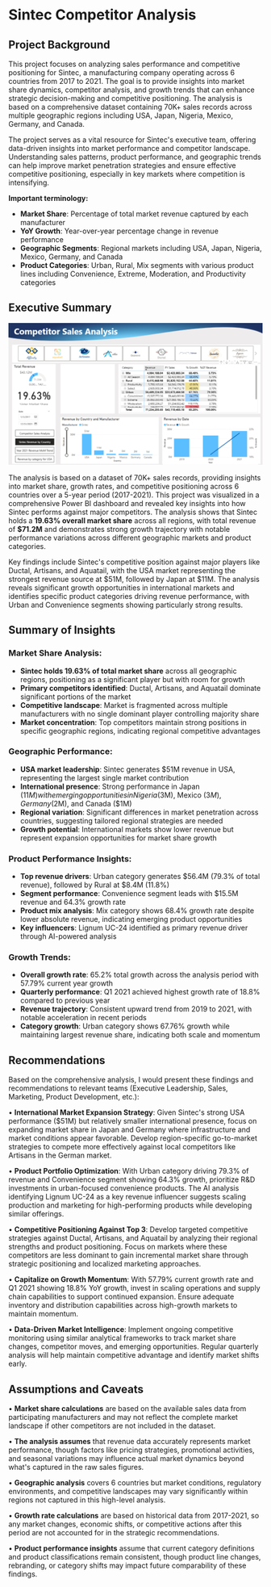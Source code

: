 # Sintec Competitor Analysis

## Project Background

This project focuses on analyzing sales performance and competitive positioning for Sintec, a manufacturing company operating across 6 countries from 2017 to 2021. The goal is to provide insights into market share dynamics, competitor analysis, and growth trends that can enhance strategic decision-making and competitive positioning. The analysis is based on a comprehensive dataset containing 70K+ sales records across multiple geographic regions including USA, Japan, Nigeria, Mexico, Germany, and Canada.

The project serves as a vital resource for Sintec's executive team, offering data-driven insights into market performance and competitor landscape. Understanding sales patterns, product performance, and geographic trends can help improve market penetration strategies and ensure effective competitive positioning, especially in key markets where competition is intensifying.

**Important terminology:**
- **Market Share**: Percentage of total market revenue captured by each manufacturer
- **YoY Growth**: Year-over-year percentage change in revenue performance
- **Geographic Segments**: Regional markets including USA, Japan, Nigeria, Mexico, Germany, and Canada
- **Product Categories**: Urban, Rural, Mix segments with various product lines including Convenience, Extreme, Moderation, and Productivity categories

## Executive Summary

![Sintec Competitor Analysis Dashboard](page_1.png)

The analysis is based on a dataset of 70K+ sales records, providing insights into market share, growth rates, and competitive positioning across 6 countries over a 5-year period (2017-2021). This project was visualized in a comprehensive Power BI dashboard and revealed key insights into how Sintec performs against major competitors. The analysis shows that Sintec holds a **19.63% overall market share** across all regions, with total revenue of **$71.2M** and demonstrates strong growth trajectory with notable performance variations across different geographic markets and product categories.

Key findings include Sintec's competitive position against major players like Ductal, Artisans, and Aquatail, with the USA market representing the strongest revenue source at $51M, followed by Japan at $11M. The analysis reveals significant growth opportunities in international markets and identifies specific product categories driving revenue performance, with Urban and Convenience segments showing particularly strong results.

## Summary of Insights

### Market Share Analysis:
- **Sintec holds 19.63% of total market share** across all geographic regions, positioning as a significant player but with room for growth
- **Primary competitors identified**: Ductal, Artisans, and Aquatail dominate significant portions of the market
- **Competitive landscape**: Market is fragmented across multiple manufacturers with no single dominant player controlling majority share
- **Market concentration**: Top competitors maintain strong positions in specific geographic regions, indicating regional competitive advantages

### Geographic Performance:
- **USA market leadership**: Sintec generates $51M revenue in USA, representing the largest single market contribution
- **International presence**: Strong performance in Japan ($11M) with emerging opportunities in Nigeria ($3M), Mexico ($3M), Germany ($2M), and Canada ($1M)
- **Regional variation**: Significant differences in market penetration across countries, suggesting tailored regional strategies are needed
- **Growth potential**: International markets show lower revenue but represent expansion opportunities for market share growth

### Product Performance Insights:
- **Top revenue drivers**: Urban category generates $56.4M (79.3% of total revenue), followed by Rural at $8.4M (11.8%)
- **Segment performance**: Convenience segment leads with $15.5M revenue and 64.3% growth rate
- **Product mix analysis**: Mix category shows 68.4% growth rate despite lower absolute revenue, indicating emerging product opportunities
- **Key influencers**: Lignum UC-24 identified as primary revenue driver through AI-powered analysis

### Growth Trends:
- **Overall growth rate**: 65.2% total growth across the analysis period with 57.79% current year growth
- **Quarterly performance**: Q1 2021 achieved highest growth rate of 18.8% compared to previous year
- **Revenue trajectory**: Consistent upward trend from 2019 to 2021, with notable acceleration in recent periods
- **Category growth**: Urban category shows 67.76% growth while maintaining largest revenue share, indicating both scale and momentum

## Recommendations

Based on the comprehensive analysis, I would present these findings and recommendations to relevant teams (Executive Leadership, Sales, Marketing, Product Development, etc.):

• **International Market Expansion Strategy**: Given Sintec's strong USA performance ($51M) but relatively smaller international presence, focus on expanding market share in Japan and Germany where infrastructure and market conditions appear favorable. Develop region-specific go-to-market strategies to compete more effectively against local competitors like Artisans in the German market.

• **Product Portfolio Optimization**: With Urban category driving 79.3% of revenue and Convenience segment showing 64.3% growth, prioritize R&D investments in urban-focused convenience products. The AI analysis identifying Lignum UC-24 as a key revenue influencer suggests scaling production and marketing for high-performing products while developing similar offerings.

• **Competitive Positioning Against Top 3**: Develop targeted competitive strategies against Ductal, Artisans, and Aquatail by analyzing their regional strengths and product positioning. Focus on markets where these competitors are less dominant to gain incremental market share through strategic positioning and localized marketing approaches.

• **Capitalize on Growth Momentum**: With 57.79% current growth rate and Q1 2021 showing 18.8% YoY growth, invest in scaling operations and supply chain capabilities to support continued expansion. Ensure adequate inventory and distribution capabilities across high-growth markets to maintain momentum.

• **Data-Driven Market Intelligence**: Implement ongoing competitive monitoring using similar analytical frameworks to track market share changes, competitor moves, and emerging opportunities. Regular quarterly analysis will help maintain competitive advantage and identify market shifts early.

## Assumptions and Caveats

• **Market share calculations** are based on the available sales data from participating manufacturers and may not reflect the complete market landscape if other competitors are not included in the dataset.

• **The analysis assumes** that revenue data accurately represents market performance, though factors like pricing strategies, promotional activities, and seasonal variations may influence actual market dynamics beyond what's captured in the raw sales figures.

• **Geographic analysis** covers 6 countries but market conditions, regulatory environments, and competitive landscapes may vary significantly within regions not captured in this high-level analysis.

• **Growth rate calculations** are based on historical data from 2017-2021, so any market changes, economic shifts, or competitive actions after this period are not accounted for in the strategic recommendations.

• **Product performance insights** assume that current category definitions and product classifications remain consistent, though product line changes, rebranding, or category shifts may impact future comparability of these findings.
